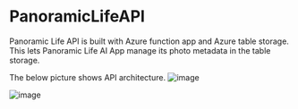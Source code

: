 # PanoramicLifeAPI

Panoramic Life API is built with Azure function app and Azure table storage. This lets Panoramic Life AI App manage its photo metadata in the table storage.

The below picture shows API architecture. ![image](https://user-images.githubusercontent.com/32090385/191911331-1bfa1f26-fc81-48d6-986f-0def15565645.png)

![image](https://user-images.githubusercontent.com/32090385/191911385-9dbde8c3-7e12-452c-8fff-6220ee04f85b.png)
